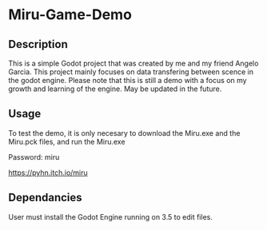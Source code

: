 # Miru-Game-Demo

## Description

This is a simple Godot project that was created by me and my friend Angelo Garcia. This project mainly focuses on data transfering between scence in the godot engine. Please note that this is still a demo with a focus on my growth and learning of the engine. May be updated in the future.

## Usage

To test the demo, it is only necesary to download the Miru.exe and the Miru.pck files, and run the Miru.exe

Password: miru

https://pyhn.itch.io/miru

## Dependancies

User must install the Godot Engine running on 3.5 to edit files.
